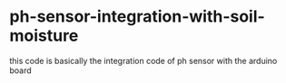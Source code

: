 # ph-sensor-integration-with-soil-moisture
this code is basically the integration code of ph sensor with the arduino board

